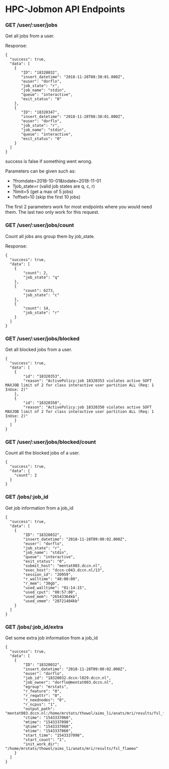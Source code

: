 # HPC-Jobmon API Endpoints

### GET /user/:user/jobs

Get all jobs from a user.

Response:

    {
      "success": true,
      "data": [
        {
           "ID": "18320032",
           "insert_datetime": "2018-11-28T08:30:01.000Z",
           "euser": "dorflo",
           "job_state": "r",
           "job_name": "stdin",
           "queue": "interactive",
           "exit_status": "0"
        },
        {
           "ID": "18320347",
           "insert_datetime": "2018-11-28T08:30:01.000Z",
           "euser": "dorflo",
           "job_state": "r",
           "job_name": "stdin",
           "queue": "interactive",
           "exit_status": "0"
        }
      ]
    }

success is false if something went wrong.

Parameters can be given such as:

- ?fromdate=2018-10-01&todate=2018-11-01
- ?job_state=r (valid job states are q, c, r)
- ?limit=5 (get a max of 5 jobs)
- ?offset=10 (skip the first 10 jobs)

The first 2 parameters work for most endpoints where you would need them. The last two only work for this request.


### GET /user/:user/jobs/count

Count all jobs ans group them by job_state.

Response:

    {
      "success": true,
      "data": [
        {
            "count": 2,
            "job_state": "q"
        },
        {
            "count": 6273,
            "job_state": "c"
        },
        {
            "count": 14,
            "job_state": "r"
        }
      ]
    }


### GET /user/:user/jobs/blocked

Get all blocked jobs from a user.

    {
      "success": true,
      "data": [
        {
            "id": "18320353",
            "reason": "ActivePolicy:job 18320353 violates active SOFT MAXJOB limit of 2 for class interactive user partition ALL (Req: 1  InUse: 2)"
        },
        {
            "id": "18320350",
            "reason": "ActivePolicy:job 18320350 violates active SOFT MAXJOB limit of 2 for class interactive user partition ALL (Req: 1  InUse: 2)"
        }
      ]
    }

### GET /user/:user/jobs/blocked/count

Count all the blocked jobs of a user.

    {
      "success": true,
      "data": {
        "count": 2
      }
    }


### GET /jobs/:job_id

Get job information from a job_id

    {
      "success": true,
      "data": [
        {
            "ID": "18320032",
            "insert_datetime": "2018-11-28T09:00:02.000Z",
            "euser": "dorflo",
            "job_state": "r",
            "job_name": "stdin",
            "queue": "interactive",
            "exit_status": "0",
            "submit_host": "mentat003.dccn.nl",
            "exec_host": "dccn-c043.dccn.nl/13",
            "session_id": "20959",
            "r_walltime": "48:00:00",
            "r_mem": "30gb",
            "used_walltime": "01:14:15",
            "used_cput": "00:57:00",
            "used_mem": "26543364kb",
            "used_vmem": "28721404kb"
        }
      ]
    }

### GET /jobs/:job_id/extra

Get some extra job information from a job_id

    {
      "success": true,
      "data": [
        {
            "ID": "18320032",
            "insert_datetime": "2018-11-28T09:00:02.000Z",
            "euser": "dorflo",
            "job_id": "18320032.dccn-l029.dccn.nl",
            "job_owner": "dorflo@mentat003.dccn.nl",
            "egroup": "mrstats",
            "r_feature": "0",
            "r_reqattr": "0",
            "r_neednodes": "0",
            "r_ncpus": "1",
            "output_path": "mentat003.dccn.nl:/home/mrstats/thowol/aims_li/anats/mri/results/fsl_flameo/stdin.o18320032",
            "ctime": "1543337060",
            "mtime": "1543337098",
            "qtime": "1543337060",
            "etime": "1543337060",
            "start_time": "1543337098",
            "start_count": "1",
            "init_work_dir": "/home/mrstats/thowol/aims_li/anats/mri/results/fsl_flameo"
        }
      ]
    }
